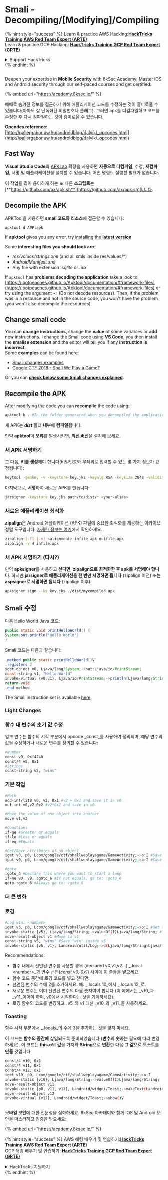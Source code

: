 # Smali - Decompiling/\[Modifying]/Compiling

{% hint style="success" %}
Learn & practice AWS Hacking:<img src="/.gitbook/assets/arte.png" alt="" data-size="line">[**HackTricks Training AWS Red Team Expert (ARTE)**](https://training.hacktricks.xyz/courses/arte)<img src="/.gitbook/assets/arte.png" alt="" data-size="line">\
Learn & practice GCP Hacking: <img src="/.gitbook/assets/grte.png" alt="" data-size="line">[**HackTricks Training GCP Red Team Expert (GRTE)**<img src="/.gitbook/assets/grte.png" alt="" data-size="line">](https://training.hacktricks.xyz/courses/grte)

<details>

<summary>Support HackTricks</summary>

* Check the [**subscription plans**](https://github.com/sponsors/carlospolop)!
* **Join the** 💬 [**Discord group**](https://discord.gg/hRep4RUj7f) or the [**telegram group**](https://t.me/peass) or **follow** us on **Twitter** 🐦 [**@hacktricks\_live**](https://twitter.com/hacktricks\_live)**.**
* **Share hacking tricks by submitting PRs to the** [**HackTricks**](https://github.com/carlospolop/hacktricks) and [**HackTricks Cloud**](https://github.com/carlospolop/hacktricks-cloud) github repos.

</details>
{% endhint %}

<figure><img src="/.gitbook/assets/image (2).png" alt=""><figcaption></figcaption></figure>

Deepen your expertise in **Mobile Security** with 8kSec Academy. Master iOS and Android security through our self-paced courses and get certified:

{% embed url="https://academy.8ksec.io/" %}

때때로 숨겨진 정보를 접근하기 위해 애플리케이션 코드를 수정하는 것이 흥미로울 수 있습니다(아마도 잘 난독화된 비밀번호나 플래그). 그러면 apk를 디컴파일하고 코드를 수정한 후 다시 컴파일하는 것이 흥미로울 수 있습니다.

**Opcodes reference:** [http://pallergabor.uw.hu/androidblog/dalvik\_opcodes.html](http://pallergabor.uw.hu/androidblog/dalvik\_opcodes.html)

## Fast Way

**Visual Studio Code**와 [APKLab](https://github.com/APKLab/APKLab) 확장을 사용하면 **자동으로 디컴파일**, 수정, **재컴파일**, 서명 및 애플리케이션을 설치할 수 있습니다. 어떤 명령도 실행할 필요가 없습니다.

이 작업을 많이 용이하게 하는 또 다른 **스크립트**는 [**https://github.com/ax/apk.sh**](https://github.com/ax/apk.sh)입니다.

## Decompile the APK

APKTool을 사용하면 **smali 코드와 리소스**에 접근할 수 있습니다:
```bash
apktool d APP.apk
```
If **apktool** gives you any error, try[ installing the **latest version**](https://ibotpeaches.github.io/Apktool/install/)

Some **interesting files you should look are**:

* _res/values/strings.xml_ (and all xmls inside res/values/\*)
* _AndroidManifest.xml_
* Any file with extension _.sqlite_ or _.db_

If `apktool` has **problems decoding the application** take a look to [https://ibotpeaches.github.io/Apktool/documentation/#framework-files](https://ibotpeaches.github.io/Apktool/documentation/#framework-files) or try using the argument **`-r`** (Do not decode resources). Then, if the problem was in a resource and not in the source code, you won't have the problem (you won't also decompile the resources).

## Change smali code

You can **change** **instructions**, change the **value** of some variables or **add** new instructions. I change the Smali code using [**VS Code**](https://code.visualstudio.com), you then install the **smalise extension** and the editor will tell you if any **instruction is incorrect**.\
Some **examples** can be found here:

* [Smali changes examples](smali-changes.md)
* [Google CTF 2018 - Shall We Play a Game?](google-ctf-2018-shall-we-play-a-game.md)

Or you can [**check below some Smali changes explained**](smali-changes.md#modifying-smali).

## Recompile the APK

After modifying the code you can **recompile** the code using:
```bash
apktool b . #In the folder generated when you decompiled the application
```
새 APK는 _**dist**_ 폴더 **내부**에 **컴파일**됩니다.

만약 **apktool**이 **오류**를 발생시키면, [**최신 버전**](https://ibotpeaches.github.io/Apktool/install/)을 설치해 보세요.

### **새 APK 서명하기**

그 다음, **키를 생성**해야 합니다(비밀번호와 무작위로 입력할 수 있는 몇 가지 정보가 요청됩니다):
```bash
keytool -genkey -v -keystore key.jks -keyalg RSA -keysize 2048 -validity 10000 -alias <your-alias>
```
마지막으로, **서명**하여 새로운 APK를 만듭니다:
```bash
jarsigner -keystore key.jks path/to/dist/* <your-alias>
```
### 새로운 애플리케이션 최적화

**zipalign**은 Android 애플리케이션 (APK) 파일에 중요한 최적화를 제공하는 아카이브 정렬 도구입니다. [자세한 정보는 여기](https://developer.android.com/studio/command-line/zipalign)에서 확인하세요.
```bash
zipalign [-f] [-v] <alignment> infile.apk outfile.apk
zipalign -v 4 infile.apk
```
### **새 APK 서명하기 (다시?)**

만약 **apksigner**를 사용하고 **싶다면**, **zipalign으로 최적화한 후 apk를 서명해야 합니다**. 하지만 **jarsigner로 애플리케이션을 한 번만 서명하면 됩니다** (zipalign 이전) 또는 **aspsigner로 서명하면 됩니다** (zipalign 이후).
```bash
apksigner sign --ks key.jks ./dist/mycompiled.apk
```
## Smali 수정

다음 Hello World Java 코드:
```java
public static void printHelloWorld() {
System.out.println("Hello World")
}
```
Smali 코드는 다음과 같습니다:
```java
.method public static printHelloWorld()V
.registers 2
sget-object v0, Ljava/lang/System;->out:Ljava/io/PrintStream;
const-string v1, "Hello World"
invoke-virtual {v0,v1}, Ljava/io/PrintStream;->println(Ljava/lang/String;)V
return-void
.end method
```
The Smali instruction set is available [here](https://source.android.com/devices/tech/dalvik/dalvik-bytecode#instructions).

### Light Changes

### 함수 내 변수의 초기 값 수정

일부 변수는 함수의 시작 부분에서 opcode _const_를 사용하여 정의되며, 해당 변수의 값을 수정하거나 새로운 변수를 정의할 수 있습니다:
```bash
#Number
const v9, 0xf4240
const/4 v8, 0x1
#Strings
const-string v5, "wins"
```
### 기본 작업
```bash
#Math
add-int/lit8 v0, v2, 0x1 #v2 + 0x1 and save it in v0
mul-int v0,v2,0x2 #v2*0x2 and save in v0

#Move the value of one object into another
move v1,v2

#Condtions
if-ge #Greater or equals
if-le #Less or equals
if-eq #Equals

#Get/Save attributes of an object
iget v0, p0, Lcom/google/ctf/shallweplayagame/GameActivity;->o:I #Save this.o inside v0
iput v0, p0, Lcom/google/ctf/shallweplayagame/GameActivity;->o:I #Save v0 inside this.o

#goto
:goto_6 #Declare this where you want to start a loop
if-ne v0, v9, :goto_6 #If not equals, go to: :goto_6
goto :goto_6 #Always go to: :goto_6
```
### 더 큰 변화

### 로깅
```bash
#Log win: <number>
iget v5, p0, Lcom/google/ctf/shallweplayagame/GameActivity;->o:I #Get this.o inside v5
invoke-static {v5}, Ljava/lang/String;->valueOf(I)Ljava/lang/String; #Transform number to String
move-result-object v1 #Move to v1
const-string v5, "wins" #Save "win" inside v5
invoke-static {v5, v1}, Landroid/util/Log;->d(Ljava/lang/String;Ljava/lang/String;)I #Logging "Wins: <num>"
```
Recommendations:

* 함수 내에서 선언된 변수를 사용할 경우 (declared v0,v1,v2...) _.local \<number>_과 변수 선언(_const v0, 0x1_) 사이에 이 줄들을 넣으세요.
* 함수 코드 중간에 로깅 코드를 넣고 싶다면:
* 선언된 변수의 수에 2를 추가하세요: 예: _.locals 10_에서 _.locals 12_로.
* 새로운 변수는 이미 선언된 변수의 다음 숫자여야 합니다 (이 예에서는 _v10_과 _v11_이어야 하며, v0에서 시작한다는 것을 기억하세요).
* 로깅 함수의 코드를 변경하고 _v5_와 _v1_ 대신 _v10_과 _v11_을 사용하세요.

### Toasting

함수 시작 부분에서 _.locals_의 수에 3을 추가하는 것을 잊지 마세요.

이 코드는 **함수의 중간에** 삽입되도록 준비되었습니다 (**변수**의 **숫자**는 필요에 따라 변경하세요). 이 코드는 **this.o**의 **값**을 가져와 **String**으로 **변환**한 다음 **그 값으로** **토스트**를 **만들** 것입니다.
```bash
const/4 v10, 0x1
const/4 v11, 0x1
const/4 v12, 0x1
iget v10, p0, Lcom/google/ctf/shallweplayagame/GameActivity;->o:I
invoke-static {v10}, Ljava/lang/String;->valueOf(I)Ljava/lang/String;
move-result-object v11
invoke-static {p0, v11, v12}, Landroid/widget/Toast;->makeText(Landroid/content/Context;Ljava/lang/CharSequence;I)Landroid/widget/Toast;
move-result-object v12
invoke-virtual {v12}, Landroid/widget/Toast;->show()V
```
<figure><img src="/.gitbook/assets/image (2).png" alt=""><figcaption></figcaption></figure>

**모바일 보안**에 대한 전문성을 심화하세요. 8kSec 아카데미와 함께 iOS 및 Android 보안을 마스터하고 인증을 받으세요:

{% embed url="https://academy.8ksec.io/" %}

{% hint style="success" %}
AWS 해킹 배우기 및 연습하기:<img src="/.gitbook/assets/arte.png" alt="" data-size="line">[**HackTricks Training AWS Red Team Expert (ARTE)**](https://training.hacktricks.xyz/courses/arte)<img src="/.gitbook/assets/arte.png" alt="" data-size="line">\
GCP 해킹 배우기 및 연습하기: <img src="/.gitbook/assets/grte.png" alt="" data-size="line">[**HackTricks Training GCP Red Team Expert (GRTE)**<img src="/.gitbook/assets/grte.png" alt="" data-size="line">](https://training.hacktricks.xyz/courses/grte)

<details>

<summary>HackTricks 지원하기</summary>

* [**구독 계획**](https://github.com/sponsors/carlospolop) 확인하기!
* **💬 [**Discord 그룹**](https://discord.gg/hRep4RUj7f) 또는 [**텔레그램 그룹**](https://t.me/peass)에 참여하거나 **Twitter** 🐦 [**@hacktricks\_live**](https://twitter.com/hacktricks\_live)**를 팔로우하세요.**
* **[**HackTricks**](https://github.com/carlospolop/hacktricks) 및 [**HackTricks Cloud**](https://github.com/carlospolop/hacktricks-cloud) 깃허브 리포지토리에 PR을 제출하여 해킹 팁을 공유하세요.**

</details>
{% endhint %}
